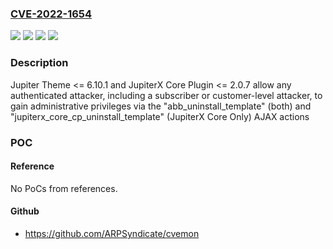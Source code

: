 ### [CVE-2022-1654](https://cve.mitre.org/cgi-bin/cvename.cgi?name=CVE-2022-1654)
![](https://img.shields.io/static/v1?label=Product&message=Jupiter%20X%20Core&color=blue)
![](https://img.shields.io/static/v1?label=Product&message=Jupiter&color=blue)
![](https://img.shields.io/static/v1?label=Version&message=n%2Fa&color=blue)
![](https://img.shields.io/static/v1?label=Vulnerability&message=CWE-269%20Improper%20Privilege%20Management&color=brighgreen)

### Description

Jupiter Theme <= 6.10.1 and JupiterX Core Plugin <= 2.0.7 allow any authenticated attacker, including a subscriber or customer-level attacker, to gain administrative privileges via the "abb_uninstall_template" (both) and "jupiterx_core_cp_uninstall_template" (JupiterX Core Only) AJAX actions

### POC

#### Reference
No PoCs from references.

#### Github
- https://github.com/ARPSyndicate/cvemon

